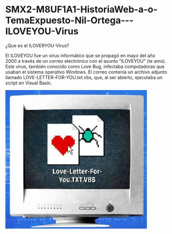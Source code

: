 # SMX2-M8UF1A1-HistoriaWeb-a-o-TemaExpuesto-Nil-Ortega---ILOVEYOU-Virus

¿Que es el ILOVERYOU-Virus?

El ILOVEYOU fue un virus informático que se propagó en mayo del año 2000 a través de un correo electrónico con el asunto "ILOVEYOU" (te amo). Este virus, también conocido como Love Bug, infectaba computadoras que usaban el sistema operativo Windows. El correo contenía un archivo adjunto llamado LOVE-LETTER-FOR-YOU.txt.vbs, que, al ser abierto, ejecutaba un script en Visual Basic.



![LOVE](https://github.com/NilOrtega/SMX2-M8UF1A1-HistoriaWeb-a-o-TemaExpuesto-Nil-Ortega---ILOVEYOU-Virus/blob/main/LOVE.png "Titulo opcional de la imagen")